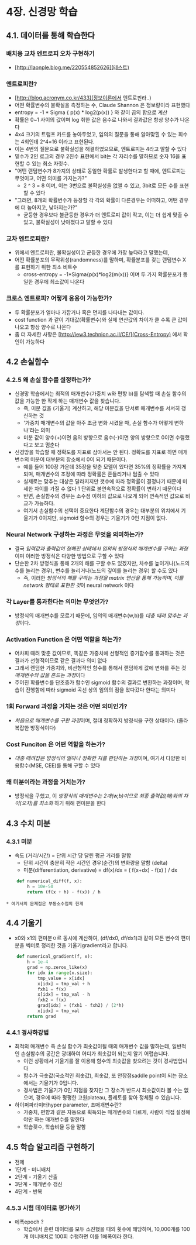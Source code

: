 # 4장. 신경망 학습

## 4.1. 데이터를 통해 학습한다

### 배치용 교차 엔트로피 오차 구현하기
* [http://laonple.blog.me/220554852626](테스트)

### 엔트로피란?
* [http://blog.acronym.co.kr/433](정보이론에서 엔트로핀라..)
* 어떤 확률변수의 불확실을 측정하는 수, Claude Shannon 은 정보량이라 표현했다
* entropy = -1 * Sigma { p(x) * log2(p(x)) } 와 같이 곱의 합으로 계산
* 확률은 0~1 사이의 값이며 log 취한 값은 음수로 나와서 결과값은 항상 양수가 나온다
* 4x4 크기의 트럼프 카드를 놓아두었고, 임의의 질문을 통해 알아맞힐 수 있는 회수는 4회인데 2^4=16 이라고 표현된다.
* 이는 4번의 질문으로 불확실성을 해결하였으므로, 엔트로피는 4라고 말할 수 있다
* 밑수가 2인 로그의 경우 2진수 표현에서 bit는 각 자리수를 말하므로 숫자 16을 표현할 수 있는 최소 자릿수.
* "어떤 랜덤변수가 8가지의 상태로 동일한 확률로 발생한다고 할 때에, 엔트로피는 무엇이고, 어떤 의미를 가지는가?"
    * 2 ^ 3 = 8 이며, 이는 3번으로 불확실성을 없앨 수 있고, 3bit로 모든 수를 표현할 수 있다
* "그러면, 8개의 확률변수가 등장할 각 각의 확률이 다른경우는 어떠하고, 어떤 경우에 더 높아지고, 낮아지는가?"
    * 균등한 경우보다 불균등한 경우가 더 엔트로피 값이 작고, 이는 더 쉽게 맞출 수 있고, 불확실성이 낮아졌다고 말할 수 있다

### 교차 엔트로피란?
* 위에서 엔트로피란, 불확실성이고 균등한 경우에 가장 높다라고 말했는데, 
* 어떤 확률분포의 무작위성(randomness)를 말하며, 확률분포를 갖는 랜덤변수 X를 표현하기 위한 최소 비트수
    * cross-entropy = -1\*Sigma{p(x)\*log2(m(x))} 이며  두 가지 확률분포가 동일한 경우에 최소값이 나온다

### 크로스 엔트로피? 어떻게 응용이 가능한가?
* 두 확률분포가 얼마나 가깝거나 혹은 먼지를 나타내는 값이다.
* cost function 과 같이 기대값(확률변수)와 실제 연산값의 차이가 클 수록 큰 값이 나오고 항상 양수로 나온다
* 좀 더 자세한 사항은 [http://iew3.technion.ac.il/CE/](Cross-Entropy) 에서 확인이 가능하다


## 4.2 손실함수 

### 4.2.5 왜 손실 함수를 설정하는가?
* 신경망 학습에서는 최적의 매개변수(가중치 w와 편향 b)를 탐색할 때 손실 함수의 값을 가능한 한 작게 하는 매개변수 값을 찾습니다.
    * 즉, 미분 값을 (기울기) 계산하고, 해당 미분값을 단서로 매개변수를 서서히 갱신하는 것
    * '가중치 매개변수의 값을 아주 조금 변화 시켰을 때, 손실 함수가 어떻게 변하나'라는 의미
    * 미분 값이 양수(+)이면 음의 방향으로 음수(-)이면 양의 방향으로 0이면 수렴했다고 보고 멈춘다
* 신경망을 학습할 때 정확도를 지표로 삼아서는 안 된다. 정확도를 지표로 하면 매개변수의 미분이 대부분의 장소에서 0이 되기 때문이다.
    * 예를 들어 100장 가운데 35장을 맞춘 모델이 있다면 35%의 정확률을 가지게 되며, 매개변수의 조정에 따라 정확률은 흔들리거나 멈출 수 있다
    * 실제로는 맞추는 대상은 달라지지만 갯수에 따라 정확률이 결정나기 때문에 미세한 차이를 가질 수 없다 1 단위로 불연속적으로 정확률이 변하기 때문이다
    * 반면, 손실함수의 경우는 소수점 이하의 값으로 나오게 되어 연속적인 값으로 비교가 가능하다.
    * 여기서 손실함수의 선택이 중요한다 계단함수의 경우는 대부분의 위치에서 기울기가 0이지만, sigmoid 함수의 경우는 기울기가 0인 지점이 없다.

### Neural Network 구성하는 과정은 무엇을 의미하는가?
* 결국 *입력값과 출력값이 정해진 상태에서 임의의 방정식의 매개변수를 구하는 과정*이며 이러한 방정식은 다양한 방법으로 구할 수 있다
* 단순한 2차 방정식을 통해 2개의 해를 구할 수도 있겠지만, 차수를 높이거나(노드의 수를 늘리는 경우), 변수를 늘리거나(노드의 깊이를 늘리는 경우) 할 수도 있다
    * 즉, 이러한 *방정식의 해를 구하는 과정을 matrix 연산을 통해 가능하며, 이를 network 형태로 표현한 것*이 neural network 이다

### 각 Layer를 통과한다는 의미는 무엇인가?
* 방정식의 매개변수를 모르기 때문에, 임의의 매개변수(w,b)를 *대충 때려 맞추는 과정*이다.

### Activation Function 은 어떤 역할을 하는가?
* 어차피 때려 맞춘 값이므로, 똑같은 가중치에 선형적인 증가함수를 통과하는 것은 결과가 선형적이므로 같은 결과다 의미 없다
* 그래서 랜덤한 가중치와, 비선형적인 함수를 통해서 랜덤하게 값에 변화를 주는 것 *매개변수의 값을 흔드는 과정*이다
* 주어진 확률변수를 단조증가 함수인 sigmoid 함수의 결과로 변환하는 과정이며, 학습이 진행함에 따라 sigmoid 곡선 상의 임의의 점을 왔다갔다 한다는 의미다

### 1회 Forward 과정을 거치는 것은 어떤 의미인가?
* *처음으로 매개변수를 구한 과정*이며, 절대 정확하지 방정식을 구한 상태이다. (졸라 복잡한 방정식이다)

### Cost Funciton 은 어떤 역할을 하는가?
* *대충 때려잡은 방정식이 얼마나 정확한 지를 판단하는 과정*이며, 여기서 다양한 비용함수(MSE, CEE)를 통해 구할 수 있다 

### 왜 미분이라는 과정을 거치는가?
* 방정식을 구했고, 이 *방정식의 매개변수는 2개(w,b)이므로 최종 출력값(해)와의 차이(오차)를 최소화* 하기 위해 편미분을 한다


## 4.3 수치 미분

### 4.3.1 미분
* 속도 (거리/시간) = 단위 시간 당 달린 평균 거리를 말함
    * 단위 시간이 충분히 작은 시간인 경우(순간)의 변화량을 말함 (delta)
    * 미분(differentiation, derivative) = df(x)/dx = ( f(x+dx) - f(x) ) / dx
```python
    def numerical_diff(f, x):
        h = 10e-50
        return (f(x + h) - f(x)) / h
```
    * 여기서의 문제점은 부동소수점의 한계


## 4.4 기울기
* x0와 x1의 편미분ㅇ르 동시에 계산하여, (df/dx0, df/dx1)과 같이 모든 변수의 편미분을 벡터로 정리한 것을 기울기gradient라고 합니다.
```python
    def numerical_gradient(f, x):
        h = 1e-4
        grad = np.zeros_like(x)
        for idx in range(x.size):
            tmp_value = x[idx]
            x[idx] = tmp_val + h
            fxh1 = f(x)
            x[idx] = tmp_val - h
            fxh2 = f(x)
            grad[idx] = (fxh1 - fxh2) / (2*h)
            x[idx] = tmp_val
        return grad
```

### 4.4.1 경사하강법
* 최적의 매개변수 즉 손실 함수가 최솟값이될 때의 매개변수 값을 말하는데, 일반적인 손실함수의 공간은 광대하여 어디가 최솟값이 되는지 알기 어렵습니다.
    * 이런 상황에서 기울기를 잘 이용해 함수의 최솟값을 찾으려는 것이 경사법입니다
    * 함수가 극솟값(국소적인 최솟값), 최솟값, 또 안장점saddle point이 되는 장소에서는 기울기가 0입니다.
    * 경사법은 기울기가 0인 지점을 찾지만 그 장소가 반드시 최솟값이라 볼 수는 없으며, 경우에 따라 평평한 고원plateau, 플레토를 찾아 정체될 수 있습니다.
* 하이퍼파라미터hyper parameter, 초매개변수란?
    * 가중치, 편향과 같은 자동으로 획득되는 매개변수와 다르게, 사람이 직접 설정해야만 하는 매개변수를 말한다
    * 학습횟수, 학습비율 등을 말함


## 4.5 학습 알고리즘 구현하기
* 전제
* 1단계 - 미니배치
* 2단계 - 기울기 산출
* 3단계 - 매개변수 갱신
* 4단계 - 반복

### 4.5.3 시험 데이터로 평가하기
* 에폭epoch ?
    * 학습에서 훈련 데이터를 모두 소진했을 때의 횟수에 해당하며, 10,000개를 100개 미니배치로 100회 수행하면 이를 1에폭이라 한다.

